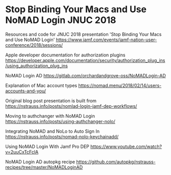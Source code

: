 # Stop Binding Your Macs and Use NoMAD Login JNUC 2018
Resources and code for JNUC 2018 presentation 'Stop Binding Your Macs and Use NoMAD Login'
https://www.jamf.com/events/jamf-nation-user-conference/2018/sessions/

Apple developer documentation for authorization plugins
https://developer.apple.com/documentation/security/authorization_plug_ins/using_authorization_plug_ins

NoMAD Login AD
https://gitlab.com/orchardandgrove-oss/NoMADLogin-AD

Explanation of Mac account types 
https://nomad.menu/2018/02/14/users-accounts-and-you/

Original blog post presentation is built from
https://nstrauss.info/posts/nomlad-login-jamf-dep-workflows/

Moving to authchanger with NoMAD Login
https://nstrauss.info/posts/using-authchanger-nolo/

Integrating NoMAD and NoLo to Auto Sign In
https://nstrauss.info/posts/nomad-nolo-keychainadd/

Using NoMAD Login With Jamf Pro DEP
https://www.youtube.com/watch?v=2uuCxTcFclA

NoMAD Login AD autopkg recipe
https://github.com/autopkg/nstrauss-recipes/tree/master/NoMADLoginAD
